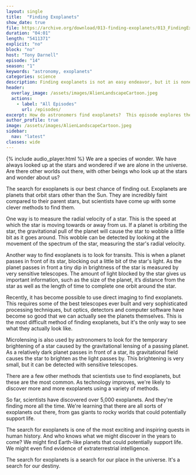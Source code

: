 ```yaml
---
layout: single
title:  "Finding Exoplanets"
show_date: true
file: https://archive.org/download/013-finding-exoplanets/013_FindingExoplanets_final.mp3
duration: "04:01"
length: "5411371"
explicit: "no"
block: "no"
host: "Tony Darnell"
episode: "14"
season: "1"
keywords: "astronomy, exoplanets"
categories: science
description: Finding exoplanets is not an easy endeavor, but it is nonetheless very important.  Finding planets around other stars is vital for humanity to understand its place in the cosmos.
header:
  overlay_image: /assets/images/AlienLandscapeCartoon.jpeg
  actions:
    - label: "All Episodes"
      url: /episodes/
excerpt: How do astronomers find exoplanets?  This episode explores the various ways planets around other stars reveal themselves.
author_profile: true
image: /assets/images/AlienLandscapeCartoon.jpeg
sidebar: 
  nav: "latest"
classes: wide
---
```


{% include audio_player.html %} 
We are a species of wonder. We have always looked up at the stars and wondered if we are alone in the universe. Are there other worlds out there, with other beings who look up at the stars and wonder about us?

The search for exoplanets is our best chance of finding out. Exoplanets are planets that orbit stars other than the Sun. They are incredibly faint compared to their parent stars, but scientists have come up with some clever methods to find them.

One way is to measure the radial velocity of a star. This is the speed at which the star is moving towards or away from us. If a planet is orbiting the star, the gravitational pull of the planet will cause the star to wobble a little bit as it goes around. This wobble can be detected by looking at the movement of the spectrum of the star, measuring the star's radial velocity.

Another way to find exoplanets is to look for transits. This is when a planet passes in front of its star, blocking out a little bit of the star's light.  As the planet passes in front a tiny dip in brightness of the star is measured by very sensitive telescopes.  The amount of light blocked by the star gives us important information, such as the size of the planet, it’s distance from the star as well as the length of time to complete one orbit around the star.

Recently, it has become possible to use direct imaging to find exoplanets. This requires some of the best telescopes ever built and very sophisticated processing techniques, but optics, detectors and computer software have become so good that we can actually see the planets themselves. This is the most difficult method of finding exoplanets, but it's the only way to see what they actually look like.

Microlensing is also used by astronomers to look for the temporary brightening of a star caused by the gravitational lensing of a passing planet.  As a relatively dark planet passes in front of a star, its gravitational field causes the star to brighten as the light passes by. This brightening is very small, but it can be detected with sensitive telescopes.

There are a few other methods that scientists use to find exoplanets, but these are the most common. As technology improves, we're likely to discover more and more exoplanets using a variety of methods.

So far, scientists have discovered over 5,000 exoplanets. And they're finding more all the time. We're learning that there are all sorts of exoplanets out there, from gas giants to rocky worlds that could potentially support life.

The search for exoplanets is one of the most exciting and inspiring quests in human history. And who knows what we might discover in the years to come? We might find Earth-like planets that could potentially support life. We might even find evidence of extraterrestrial intelligence.

The search for exoplanets is a search for our place in the universe. It's a search for our destiny.

